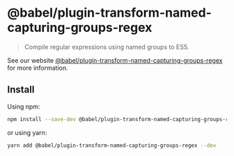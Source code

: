 # @babel/plugin-transform-named-capturing-groups-regex

> Compile regular expressions using named groups to ES5.

See our
website [@babel/plugin-transform-named-capturing-groups-regex](https://babeljs.io/docs/en/next/babel-plugin-transform-named-capturing-groups-regex.html)
for more information.

## Install

Using npm:

```sh
npm install --save-dev @babel/plugin-transform-named-capturing-groups-regex
```

or using yarn:

```sh
yarn add @babel/plugin-transform-named-capturing-groups-regex --dev
```
